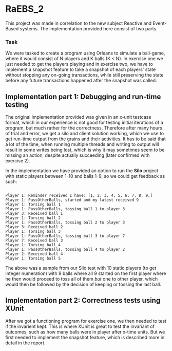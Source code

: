 # RaEBS_2

This project was made in correlation to the new subject Reactive and Event-Based systems. The implementation provided here consist of two parts.

<h3>Task</h3>
We were tasked to create a program using Orleans to simulate a ball-game, where it would consist of N players and K balls (K < N). In exercise one we just needed to get the players playing and in exercise two, we have to implement a snapshot feature to take a snapshot of each players' state without stopping any on-going transactions, while still preserving the state before any future transactions happened after the snapshot was called.

<h2>Implementation part 1: Debugging and run-time testing</h2>
The original implementation provided was given in an x-unit testcase format, which in our experience is not good for testing initial iterations of a program, but much rather for the correctness. Therefore after many hours of trial and error, we get a silo and client solution working, which we use to get run-time output from the grains and their activities. It has to be said that a lot of the time, when running multiple threads and writing to output will result in some writes being lost, which is why it may sometimes seem to be missing an action, despite actually succeeding (later confirmed with exercise 2).

In the implementation we have provided an option to run the <b>Silo</b> project with static players between 1-10 and balls 1-9, so we could get feedback as such:

<code>
Player 1: Reminder received I have: [1, 2, 3, 4, 5, 6, 7, 8, 9,]
Player 1: PassOtherBalls, started and my latest received 9
Player 1: Torsing ball 1
Player 1: PassOtherBalls, tossing ball 1 to player 3
Player 3: Received ball 1
Player 1: Torsing ball 2
Player 1: PassOtherBalls, tossing ball 2 to player 3
Player 3: Received ball 2
Player 1: Torsing ball 3
Player 1: PassOtherBalls, tossing ball 3 to player 7
Player 7: Received ball 3
Player 1: Torsing ball 4
Player 1: PassOtherBalls, tossing ball 4 to player 2
Player 2: Received ball 4
Player 1: Torsing ball 5
</code>

The above was a sample from our Silo test with 10 static players (to get integer numeration) with 9 balls where all 9 started on the first player where he then would proceed to toss all of them *but* one to other player, which would then be followed by the decision of keeping or tossing the last ball. 

<h2>Implementation part 2: Correctness tests using XUnit</h2>
After we got a functioning program for exercise one, we then needed to test if the invarient kept. This is where XUnit is great to test the invariant of outcomes, such as how many balls were in player after x-time units. But we first needed to implement the snapshot feature, which is described more in detail in the report.
